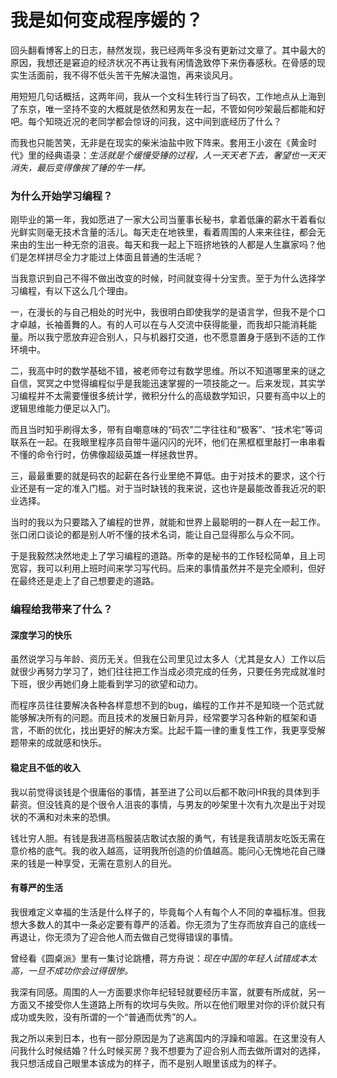 # 我是如何变成程序媛的？

回头翻看博客上的日志，赫然发现，我已经两年多没有更新过文章了。其中最大的原因，我想还是窘迫的经济状况不再让我有闲情逸致停下来伤春感秋。在骨感的现实生活面前，我不得不低头苦干先解决温饱，再来谈风月。

用短短几句话概括，这两年间，我从一个文科生转行当了码农，工作地点从上海到了东京，唯一坚持不变的大概就是依然和男友在一起，不管如何吵架最后都能和好吧。每个知晓近况的老同学都会惊讶的问我，这中间到底经历了什么？

而我也只能苦笑，无非是在现实的柴米油盐中败下阵来。套用王小波在《黄金时代》里的经典语录：_生活就是个缓慢受锤的过程，人一天天老下去，奢望也一天天消失，最后变得像挨了锤的牛一样。_

### 为什么开始学习编程？

刚毕业的第一年，我如愿进了一家大公司当董事长秘书，拿着低廉的薪水干着看似光鲜实则毫无技术含量的活儿。每天走在地铁里，看着周围的人来来往往，都会无来由的生出一种无奈的沮丧。每天和我一起上下班挤地铁的人都是人生赢家吗？他们是怎样拼尽全力才能过上体面且普通的生活呢？

当我意识到自己不得不做出改变的时候，时间就变得十分宝贵。至于为什么选择学习编程，有以下这么几个理由。

一，在漫长的与自己相处的时光中，我很明白即使我学的是语言学，但我不是个口才卓越，长袖善舞的人。有的人可以在与人交流中获得能量，而我却只能消耗能量。所以我宁愿放弃迎合别人，只与机器打交道，也不愿意置身于感到不适的工作环境中。

二，我高中时的数学基础不错，被老师夸过有数学思维。所以不知道哪里来的谜之自信，冥冥之中觉得编程似乎是我能迅速掌握的一项技能之一。后来发现，其实学习编程并不太需要懂很多统计学，微积分什么的高级数学知识，只要有高中以上的逻辑思维能力便足以入门。

而且当时知乎刷得太多，带有自嘲意味的“码农”二字往往和“极客”、“技术宅”等词联系在一起。在我眼里程序员自带牛逼闪闪的光环，他们在黑框框里敲打一串串看不懂的命令行时，仿佛像超级英雄一样拯救世界。

三，最最重要的就是码农的起薪在各行业里绝不算低。由于对技术的要求，这个行业还是有一定的准入门槛。对于当时缺钱的我来说，这也许是最能改善我近况的职业选择。

当时的我以为只要踏入了编程的世界，就能和世界上最聪明的一群人在一起工作。张口闭口谈论的都是别人听不懂的技术名词，能让自己显得那么与众不同。

于是我毅然决然地走上了学习编程的道路。所幸的是秘书的工作轻松简单，且上司宽容，我可以利用上班时间来学习写代码。后来的事情虽然并不是完全顺利，但好在最终还是走上了自己想要走的道路。

### 编程给我带来了什么？

#### 深度学习的快乐

虽然说学习与年龄、资历无关。但我在公司里见过太多人（尤其是女人）工作以后就很少再努力学习了，她们往往把工作当成必须完成的任务，只要任务完成就准时下班，很少再她们身上能看到学习的欲望和动力。

而程序员往往要解决各种各样意想不到的bug，编程的工作并不是知晓一个范式就能够解决所有的问题。而且技术的发展日新月异，经常要学习各种新的框架和语言，不断的优化，找出更好的解决方案。比起千篇一律的重复性工作，我更享受解题带来的成就感和快乐。

#### 稳定且不低的收入

我以前觉得谈钱是个很庸俗的事情，甚至进了公司以后都不敢问HR我的具体到手薪资。但没钱真的是个很令人沮丧的事情，与男友的吵架里十次有九次是出于对现状的不满和对未来的恐惧。

钱壮穷人胆。有钱是我进高档服装店敢试衣服的勇气，有钱是我请朋友吃饭无需在意价格的底气。我的收入越高，证明我所创造的价值越高。能问心无愧地花自己赚来的钱是一种享受，无需在意别人的目光。

#### 有尊严的生活

我很难定义幸福的生活是什么样子的，毕竟每个人有每个人不同的幸福标准。但我想大多数人的其中一条必定要有尊严的活着。你无须为了生存而放弃自己的底线一再退让，你无须为了迎合他人而去做自己觉得错误的事情。

曾经看《圆桌派》里有一集讨论跳槽，蒋方舟说：_现在中国的年轻人试错成本太高，一旦不成功你会过得很惨。_

我深有同感。周围的人一方面要求你年纪轻轻就要经历丰富，就要有所成就，另一方面又不接受你人生道路上所有的坎坷与失败。所以在他们眼里对你的评价就只有成功或失败，没有所谓的一个“普通而优秀”的人。

我之所以来到日本，也有一部分原因是为了逃离国内的浮躁和喧嚣。在这里没有人问我什么时候结婚？什么时候买房？我不想要为了迎合别人而去做所谓对的选择，我只想活成自己眼里本该成为的样子，而不是别人眼里该成为的样子。
